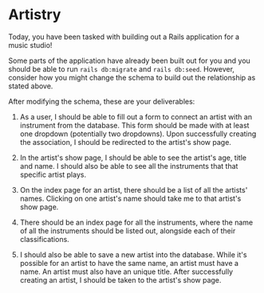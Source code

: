 # Artistry
Today, you have been tasked with building out a Rails application for a music studio!

<!-- The purpose of this application is to log the artists in the database with the instruments that they play. This music studio only works with the best of the best, so 
- every one of their artists can play multiple instruments. But keep in mind that 
- with popular instruments (drums, guitar, bag pipes), there can be multiple artists playing them. -->

<!-- At this point, you should be considering the relationship between an `Artist` instance and an `Instrument` instance. How would an artist keep track of all the instruments that they play and how would you know about all the artists playing a specific instruments? -->

Some parts of the application have already been built out for you and you should be able to run `rails db:migrate` and `rails db:seed`. However, consider how you might change the schema to build out the relationship as stated above.

After modifying the schema, these are your deliverables:

1) As a user, I should be able to fill out a form to connect an artist with an instrument from the database. This form should be made with at least one dropdown (potentially two dropdowns). Upon successfully creating the association, I should be redirected to the artist's show page.

2) In the artist's show page, I should be able to see the artist's age, title and name. I should also be able to see all the instruments that that specific artist plays.

3) On the index page for an artist, there should be a list of all the artists' names. Clicking on one artist's name should take me to that artist's show page.

4) There should be an index page for all the instruments, where the name of all the instruments should be listed out, alongside each of their classifications.

5) I should also be able to save a new artist into the database. While it's possible for an artist to have the same name, an artist must have a name. An artist must also have an unique title. After successfully creating an artist, I should be taken to the artist's show page.

<!-- Associations
Artist
- has many instruments through artist_instrument
- has many artist_instrument -->

<!-- artist_instrument
- belongs to artist artist_id
-belongs to instrument instrument_id -->

<!-- Instrument
- has many artists through artist_instrument
- has many artist_instruments -->